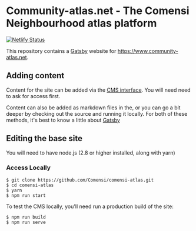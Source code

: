 # Community-atlas.net  - The Comensi Neighbourhood atlas platform

[![Netlify Status](https://api.netlify.com/api/v1/badges/b654c94e-08a6-4b79-b443-7837581b1d8d/deploy-status)](https://app.netlify.com/sites/gatsby-starter-netlify-cms-ci/deploys)

This repository contains a [Gatsby](https://www.gatsbyjs.org) website for https://www.community-atlas.net. 

## Adding content

Content for the site can be added via the [CMS interface](https://www.community-atlas.net/admin). 
You will need need to ask for access first. 

Content can also be added as markdown files in the, or you can go a bit deeper by checking out the source and running it locally. For both of these methods, it's best to know a little about [Gatsby](https://www.gatsbyjs.org)


## Editing the base site
You will need to have node.js (2.8 or higher installed, along with yarn) 

### Access Locally
```
$ git clone https://github.com/Comensi/comensi-atlas.git
$ cd comensi-atlas
$ yarn
$ npm run start
```
To test the CMS locally, you'll need run a production build of the site:
```
$ npm run build
$ npm run serve
```

